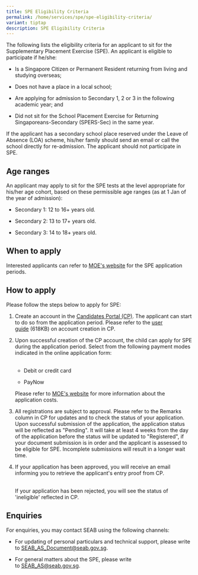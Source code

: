 ```yaml
---
title: SPE Eligibility Criteria
permalink: /home/services/spe/spe-eligibility-criteria/
variant: tiptap
description: SPE Eligibility Criteria
---
```

<p>The following lists the eligibility criteria for an applicant to sit for
the Supplementary Placement Exercise (SPE). An applicant is eligible to
participate if he/she:</p>
<ul data-tight="true" class="tight">
<li>
<p>Is a Singapore Citizen or Permanent Resident returning from living and
studying overseas;</p>
</li>
<li>
<p>Does not have a place in a local school;</p>
</li>
<li>
<p>Are applying for admission to Secondary 1, 2 or 3 in the following academic
year; and</p>
</li>
<li>
<p>Did not sit for the School Placement Exercise for Returning Singaporeans-Secondary
(SPERS-Sec) in the same year.</p>
</li>
</ul>
<p>If the applicant has a secondary school place reserved under the Leave
of Absence (LOA) scheme, his/her family should send an email or call the
school directly for re-admission. The applicant should not participate
in SPE.</p>
<h2><strong>Age ranges</strong></h2>
<p>An applicant may apply to sit for the SPE tests at the level appropriate
for his/her age cohort, based on these permissible age ranges (as at 1
Jan of the year of admission):</p>
<ul data-tight="true" class="tight">
<li>
<p>Secondary 1: 12 to 16+ years old.</p>
</li>
<li>
<p>Secondary 2: 13 to 17+ years old.</p>
</li>
<li>
<p>Secondary 3: 14 to 18+ years old.</p>
</li>
</ul>
<h2><strong>When to apply</strong></h2>
<p>Interested applicants can refer to <a href="https://www.moe.gov.sg/returning-singaporeans/secondary/spe/apply" rel="noopener noreferrer nofollow" target="_blank">MOE's website</a> for
the SPE application periods.</p>
<h2><strong>How to apply</strong></h2>
<p>Please follow the steps below to apply for SPE:</p>
<ol>
<li>
<p>Create an account in the&nbsp;<a href="https://myexams.seab.gov.sg/auth/login" rel="noopener noreferrer" target="_blank"><u>Candidates Portal (CP)</u></a>.
The applicant can start to do so from the application period. Please refer
to the&nbsp;<a href="https://www.seab.gov.sg/docs/default-source/assessment-services/spe-user-guide-for-candidates-portal.pdf?sfvrsn=21ba6439_2" rel="noopener noreferrer nofollow" target="_blank"><u>user guide</u></a>&nbsp;(618KB)
on account creation in CP.
<br>
</p>
</li>
<li>
<p>Upon successful creation of the CP account, the child can apply for SPE
during the application period. Select from the following payment modes
indicated in the online application form:
<br>
<br>
</p>
<ul data-tight="true" class="tight">
<li>
<p>Debit or credit card</p>
</li>
<li>
<p>PayNow
<br>
</p>
</li>
</ul>
<p>Please refer to <a href="https://www.moe.gov.sg/returning-singaporeans/secondary/spe/apply" rel="noopener noreferrer nofollow" target="_blank"><u>MOE's website</u></a> for
more information about the application costs.
<br>
</p>
</li>
<li>
<p>All registrations are subject to approval. Please refer to the Remarks
column in CP for updates and to check the status of your application. Upon
successful submission of the application, the application status will be
reflected as "Pending". It will take at least 4 weeks from the day of the
application before the status will be updated to "Registered", if your
document submission is in order and the applicant is assessed to be eligible
for SPE. Incomplete submissions will result in a longer wait time.
<br>
</p>
</li>
<li>
<p>If your application has been approved, you will receive an email informing
you to retrieve the applicant's entry proof from CP.</p>
<p>
<br>If your application has been rejected, you will see the status of 'ineligible'
reflected in CP.</p>
</li>
</ol>
<h2><strong>Enquiries</strong></h2>
<p>For enquiries, you may contact SEAB using the following channels:&nbsp;</p>
<ul data-tight="true" class="tight">
<li>
<p>For updating of personal particulars and technical support, please write
to&nbsp;<a href="https://www.moe.gov.sg/returning-singaporeans/secondary/spe/apply" rel="noopener noreferrer nofollow" target="_blank"><u>SEAB_AS_Document@seab.gov.sg</u></a>.</p>
</li>
<li>
<p>For general matters about the SPE, please write to&nbsp;<a href="https://www.moe.gov.sg/returning-singaporeans/secondary/spe/apply" rel="noopener noreferrer nofollow" target="_blank"><u>SEAB_AS@seab.gov.sg</u></a>.</p>
</li>
</ul>
<p></p>